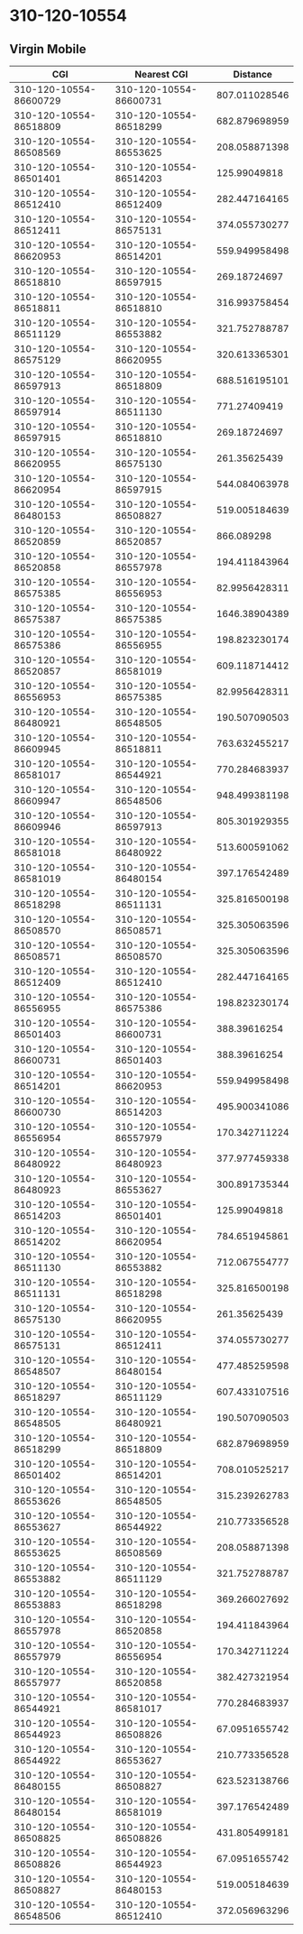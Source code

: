 # 310-120-10554
## Virgin Mobile


| CGI | Nearest CGI | Distance |
|-----|-------------|----------|
| 310-120-10554-86600729 | 310-120-10554-86600731 | 807.011028546 |
| 310-120-10554-86518809 | 310-120-10554-86518299 | 682.879698959 |
| 310-120-10554-86508569 | 310-120-10554-86553625 | 208.058871398 |
| 310-120-10554-86501401 | 310-120-10554-86514203 | 125.99049818 |
| 310-120-10554-86512410 | 310-120-10554-86512409 | 282.447164165 |
| 310-120-10554-86512411 | 310-120-10554-86575131 | 374.055730277 |
| 310-120-10554-86620953 | 310-120-10554-86514201 | 559.949958498 |
| 310-120-10554-86518810 | 310-120-10554-86597915 | 269.18724697 |
| 310-120-10554-86518811 | 310-120-10554-86518810 | 316.993758454 |
| 310-120-10554-86511129 | 310-120-10554-86553882 | 321.752788787 |
| 310-120-10554-86575129 | 310-120-10554-86620955 | 320.613365301 |
| 310-120-10554-86597913 | 310-120-10554-86518809 | 688.516195101 |
| 310-120-10554-86597914 | 310-120-10554-86511130 | 771.27409419 |
| 310-120-10554-86597915 | 310-120-10554-86518810 | 269.18724697 |
| 310-120-10554-86620955 | 310-120-10554-86575130 | 261.35625439 |
| 310-120-10554-86620954 | 310-120-10554-86597915 | 544.084063978 |
| 310-120-10554-86480153 | 310-120-10554-86508827 | 519.005184639 |
| 310-120-10554-86520859 | 310-120-10554-86520857 | 866.089298 |
| 310-120-10554-86520858 | 310-120-10554-86557978 | 194.411843964 |
| 310-120-10554-86575385 | 310-120-10554-86556953 | 82.9956428311 |
| 310-120-10554-86575387 | 310-120-10554-86575385 | 1646.38904389 |
| 310-120-10554-86575386 | 310-120-10554-86556955 | 198.823230174 |
| 310-120-10554-86520857 | 310-120-10554-86581019 | 609.118714412 |
| 310-120-10554-86556953 | 310-120-10554-86575385 | 82.9956428311 |
| 310-120-10554-86480921 | 310-120-10554-86548505 | 190.507090503 |
| 310-120-10554-86609945 | 310-120-10554-86518811 | 763.632455217 |
| 310-120-10554-86581017 | 310-120-10554-86544921 | 770.284683937 |
| 310-120-10554-86609947 | 310-120-10554-86548506 | 948.499381198 |
| 310-120-10554-86609946 | 310-120-10554-86597913 | 805.301929355 |
| 310-120-10554-86581018 | 310-120-10554-86480922 | 513.600591062 |
| 310-120-10554-86581019 | 310-120-10554-86480154 | 397.176542489 |
| 310-120-10554-86518298 | 310-120-10554-86511131 | 325.816500198 |
| 310-120-10554-86508570 | 310-120-10554-86508571 | 325.305063596 |
| 310-120-10554-86508571 | 310-120-10554-86508570 | 325.305063596 |
| 310-120-10554-86512409 | 310-120-10554-86512410 | 282.447164165 |
| 310-120-10554-86556955 | 310-120-10554-86575386 | 198.823230174 |
| 310-120-10554-86501403 | 310-120-10554-86600731 | 388.39616254 |
| 310-120-10554-86600731 | 310-120-10554-86501403 | 388.39616254 |
| 310-120-10554-86514201 | 310-120-10554-86620953 | 559.949958498 |
| 310-120-10554-86600730 | 310-120-10554-86514203 | 495.900341086 |
| 310-120-10554-86556954 | 310-120-10554-86557979 | 170.342711224 |
| 310-120-10554-86480922 | 310-120-10554-86480923 | 377.977459338 |
| 310-120-10554-86480923 | 310-120-10554-86553627 | 300.891735344 |
| 310-120-10554-86514203 | 310-120-10554-86501401 | 125.99049818 |
| 310-120-10554-86514202 | 310-120-10554-86620954 | 784.651945861 |
| 310-120-10554-86511130 | 310-120-10554-86553882 | 712.067554777 |
| 310-120-10554-86511131 | 310-120-10554-86518298 | 325.816500198 |
| 310-120-10554-86575130 | 310-120-10554-86620955 | 261.35625439 |
| 310-120-10554-86575131 | 310-120-10554-86512411 | 374.055730277 |
| 310-120-10554-86548507 | 310-120-10554-86480154 | 477.485259598 |
| 310-120-10554-86518297 | 310-120-10554-86511129 | 607.433107516 |
| 310-120-10554-86548505 | 310-120-10554-86480921 | 190.507090503 |
| 310-120-10554-86518299 | 310-120-10554-86518809 | 682.879698959 |
| 310-120-10554-86501402 | 310-120-10554-86514201 | 708.010525217 |
| 310-120-10554-86553626 | 310-120-10554-86548505 | 315.239262783 |
| 310-120-10554-86553627 | 310-120-10554-86544922 | 210.773356528 |
| 310-120-10554-86553625 | 310-120-10554-86508569 | 208.058871398 |
| 310-120-10554-86553882 | 310-120-10554-86511129 | 321.752788787 |
| 310-120-10554-86553883 | 310-120-10554-86518298 | 369.266027692 |
| 310-120-10554-86557978 | 310-120-10554-86520858 | 194.411843964 |
| 310-120-10554-86557979 | 310-120-10554-86556954 | 170.342711224 |
| 310-120-10554-86557977 | 310-120-10554-86520858 | 382.427321954 |
| 310-120-10554-86544921 | 310-120-10554-86581017 | 770.284683937 |
| 310-120-10554-86544923 | 310-120-10554-86508826 | 67.0951655742 |
| 310-120-10554-86544922 | 310-120-10554-86553627 | 210.773356528 |
| 310-120-10554-86480155 | 310-120-10554-86508827 | 623.523138766 |
| 310-120-10554-86480154 | 310-120-10554-86581019 | 397.176542489 |
| 310-120-10554-86508825 | 310-120-10554-86508826 | 431.805499181 |
| 310-120-10554-86508826 | 310-120-10554-86544923 | 67.0951655742 |
| 310-120-10554-86508827 | 310-120-10554-86480153 | 519.005184639 |
| 310-120-10554-86548506 | 310-120-10554-86512410 | 372.056963296 |
